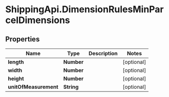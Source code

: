 # ShippingApi.DimensionRulesMinParcelDimensions

## Properties

Name | Type | Description | Notes
------------ | ------------- | ------------- | -------------
**length** | **Number** |  | [optional] 
**width** | **Number** |  | [optional] 
**height** | **Number** |  | [optional] 
**unitOfMeasurement** | **String** |  | [optional] 


